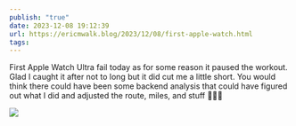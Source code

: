 ```yaml
---
publish: "true"
date: 2023-12-08 19:12:39
url: https://ericmwalk.blog/2023/12/08/first-apple-watch.html
tags: 
---
```


First Apple Watch Ultra fail today as for some reason it paused the workout. Glad I caught it after not to long but it did cut me a little short. You would think there could have been some backend analysis that could have figured out what I did and adjusted the route, miles, and stuff 🤔🤷‍♂️

![](https://ericmwalk.blog/uploads/2023/32497ac3c9.jpg)
